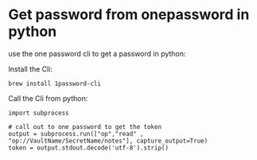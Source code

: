 # Get password from onepassword in python

use the one password cli to get a password in python:

Install the Cli:
```
brew install 1password-cli
```

Call the Cli from python:
```
import subprocess

# call out to one password to get the token
output = subprocess.run(["op","read" , "op://VaultName/SecretName/notes"], capture_output=True)
token = output.stdout.decode('utf-8').strip()
```
